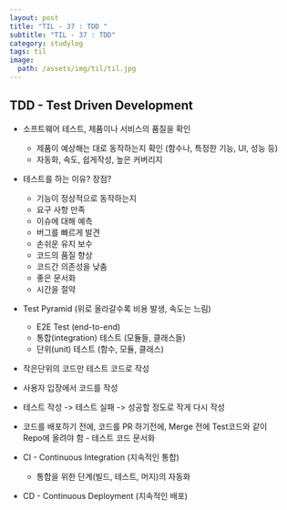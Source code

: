 ```yaml
---
layout: post
title: "TIL - 37 : TDD "
subtitle: "TIL - 37 : TDD"
category: studylog
tags: til
image:
  path: /assets/img/til/til.jpg
---
```


<!-- more -->
## TDD - Test Driven Development  

* 소프트웨어 테스트, 제품이나 서비스의 품질을 확인   
  * 제품이 예상해는 대로 동작하는지 확인 (함수나, 특정한 기능, UI, 성능 등)  
  * 자동화, 속도, 쉽게작성, 높은 커버리지  

* 테스트를 하는 이유? 장점?  
  * 기능이 정상적으로 동작하는지  
  * 요구 사항 만족  
  * 이슈에 대해 예측  
  * 버그를 빠르게 발견  
  * 손쉬운 유지 보수  
  * 코드의 품질 향상  
  * 코드간 의존성을 낮춤  
  * 좋은 문서화  
  * 시간을 절약  

* Test Pyramid (위로 올라갈수록 비용 발생, 속도는 느림)  
  * E2E Test (end-to-end)  
  * 통합(integration) 테스트 (모듈들, 클래스들)  
  * 단위(unit) 테스트 (함수, 모듈, 클래스)  

* 작은단위의 코드만 테스트 코드로 작성  

* 사용자 입장에서 코드를 작성  

* 테스트 작성 -> 테스트 실패 -> 성공할 정도로 작게 다시 작성  

* 코드를 배포하기 전에, 코드를 PR 하기전에, Merge 전에 Test코드와 같이  
Repo에 올려야 함 - 테스트 코드 문서화  

* CI - Continuous Integration (지속적인 통합)  
  * 통합을 위한 단계(빌드, 테스트, 머지)의 자동화

* CD - Continuous Deployment (지속적인 배포)  
